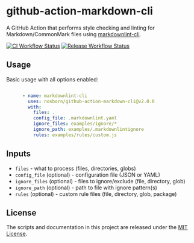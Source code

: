 # github-action-markdown-cli

A GitHub Action that performs style checking and linting for Markdown/CommonMark files using [markdownlint-cli](https://github.com/igorshubovych/markdownlint-cli).

[![CI Workflow Status](https://github.com/nosborn/github-action-markdown-cli/actions/workflows/ci.yml/badge.svg)](https://github.com/nosborn/github-action-markdown-cli/actions/workflows/ci.yml)
[![Release Workflow Status](https://github.com/nosborn/github-action-markdown-cli/actions/workflows/release.yml/badge.svg)](https://github.com/nosborn/github-action-markdown-cli/actions/workflows/release.yml)

## Usage

Basic usage with all options enabled:

```yaml

      - name: markdownlint-cli
        uses: nosborn/github-action-markdown-cli@v2.0.0
        with:
          files: .
          config_file: .markdownlint.yaml
          ignore_files: examples/ignore/*
          ignore_path: examples/.markdownlintignore
          rules: examples/rules/custom.js

```

## Inputs

* `files` - what to process (files, directories, globs)
* `config_file` (optional) - configuration file (JSON or YAML)
* `ignore_files` (optional) - files to ignore/exclude (file, directory, glob)
* `ignore_path` (optional) - path to file with ignore pattern(s)
* `rules` (optional) - custom rule files (file, directory, glob, package)

## License

The scripts and documentation in this project are released under the [MIT License](./LICENSE).
